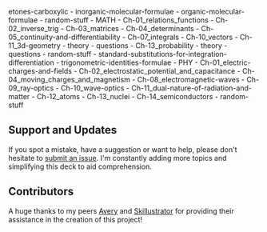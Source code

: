 etones-carboxylic
		- inorganic-molecular-formulae
		- organic-molecular-formulae
		- random-stuff
	- MATH
		- Ch-01_relations_functions
		- Ch-02_inverse_trig
		- Ch-03_matrices
		- Ch-04_determinants
		- Ch-05_continuity-and-differentiability
		- Ch-07_integrals
		- Ch-10_vectors
		- Ch-11_3d-geometry
			- theory
			- questions
		- Ch-13_probability
			- theory
			- questions
		- random-stuff
		- standard-substitutions-for-integration-differentiation
		- trigonometric-identities-formulae
	- PHY
		- Ch-01_electric-charges-and-fields
		- Ch-02_electrostatic_potential_and_capacitance
		- Ch-04_moving_charges_and_magnetism
		- Ch-08_electromagnetic-waves
		- Ch-09_ray-optics
		- Ch-10_wave-optics
		- Ch-11_dual-nature-of-radiation-and-matter
		- Ch-12_atoms 
		- Ch-13_nuclei
		- Ch-14_semiconductors
		- random-stuff

## Support and Updates
If you spot a mistake, have a suggestion or want to help, please don't hesitate to [submit an issue](https://github.com/Raagaception/raagaception-12STD-CBSE-deck/issues/new?body=%0A%0A%0A---%0AAnki+Card+ID+:%0AAnki+Note+ID+:%0A). I'm constantly adding more topics and simplifying this deck to aid comprehension.

## Contributors
A huge thanks to my peers [Avery](https://ankiweb.net/shared/byauthor/1383206786) and [Skillustrator](https://github.com/The-Skillustrator) for providing their assistance in the creation of this project!
